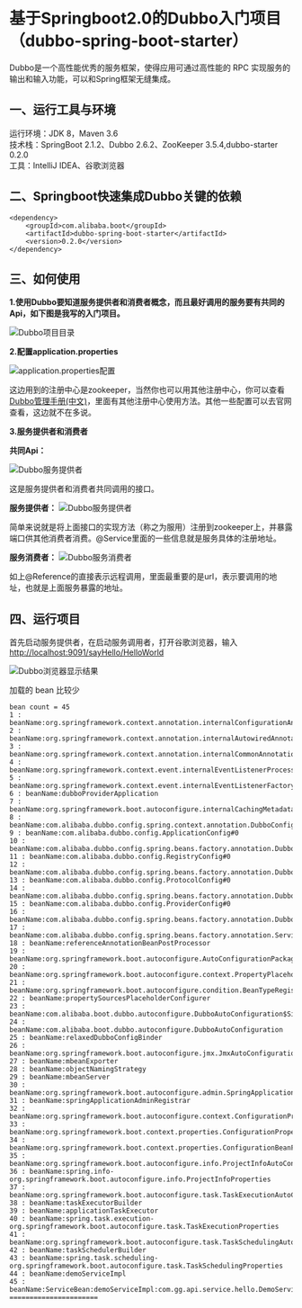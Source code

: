 ﻿# 基于Springboot2.0的Dubbo入门项目（dubbo-spring-boot-starter）

Dubbo是一个高性能优秀的服务框架，使得应用可通过高性能的 RPC 实现服务的输出和输入功能，可以和Spring框架无缝集成。

## **一、运行工具与环境**

运行环境：JDK 8，Maven 3.6  
技术栈：SpringBoot 2.1.2、Dubbo 2.6.2、ZooKeeper 3.5.4,dubbo-starter 0.2.0  
工具：IntelliJ IDEA、谷歌浏览器

## **二、Springboot快速集成Dubbo关键的依赖**
```maven
<dependency>
    <groupId>com.alibaba.boot</groupId>
    <artifactId>dubbo-spring-boot-starter</artifactId>
    <version>0.2.0</version>
</dependency>
```

## **三、如何使用**
**1.使用Dubbo要知道服务提供者和消费者概念，而且最好调用的服务要有共同的Api，如下图是我写的入门项目。**

![Dubbo项目目录](http://wx2.sinaimg.cn/large/cf495cdcgy1fss1juop0uj20as0bj74e.jpg)

**2.配置application.properties**

![application.properties配置](http://wx3.sinaimg.cn/large/cf495cdcly1fuu28gq1jqj20zi0htjsv.jpg)

这边用到的注册中心是zookeeper，当然你也可以用其他注册中心，你可以查看[Dubbo管理手册(中文)](http://dubbo.apache.org/books/dubbo-admin-book/)，里面有其他注册中心使用方法。其他一些配置可以去官网查看，这边就不在多说。

**3.服务提供者和消费者**

**共同Api：**

![Dubbo服务提供者](http://wx2.sinaimg.cn/large/cf495cdcly1fuu28fumilj20uv0hq0u4.jpg)

这是服务提供者和消费者共同调用的接口。

**服务提供者：**
![Dubbo服务提供者](http://wx2.sinaimg.cn/large/cf495cdcly1fuu28gcb56j213i0j4gnh.jpg)

简单来说就是将上面接口的实现方法（称之为服用）注册到zookeeper上，并暴露端口供其他消费者消费。@Service里面的一些信息就是服务具体的注册地址。

**服务消费者：**
![Dubbo服务消费者](http://wx1.sinaimg.cn/large/cf495cdcly1fuu28h1ke4j216i0jk0uu.jpg)

如上@Reference的直接表示远程调用，里面最重要的是url，表示要调用的地址，也就是上面服务暴露的地址。

## **四、运行项目**

首先启动服务提供者，在启动服务调用者，打开谷歌浏览器，输入[http://localhost:9091/sayHello/HelloWorld](http://localhost:9091/sayHello/HelloWorld)

![Dubbo浏览器显示结果](http://wx4.sinaimg.cn/large/cf495cdcgy1fss496cbz4j20hu0apdfv.jpg)


加载的 bean 比较少 
```======================   
bean count = 45  
1 : beanName:org.springframework.context.annotation.internalConfigurationAnnotationProcessor  
2 : beanName:org.springframework.context.annotation.internalAutowiredAnnotationProcessor  
3 : beanName:org.springframework.context.annotation.internalCommonAnnotationProcessor  
4 : beanName:org.springframework.context.event.internalEventListenerProcessor  
5 : beanName:org.springframework.context.event.internalEventListenerFactory  
6 : beanName:dubboProviderApplication  
7 : beanName:org.springframework.boot.autoconfigure.internalCachingMetadataReaderFactory  
8 : beanName:com.alibaba.dubbo.config.spring.context.annotation.DubboConfigConfiguration$Single  
9 : beanName:com.alibaba.dubbo.config.ApplicationConfig#0  
10 : beanName:com.alibaba.dubbo.config.spring.beans.factory.annotation.DubboConfigBindingBeanPostProcessor#0  
11 : beanName:com.alibaba.dubbo.config.RegistryConfig#0  
12 : beanName:com.alibaba.dubbo.config.spring.beans.factory.annotation.DubboConfigBindingBeanPostProcessor#1  
13 : beanName:com.alibaba.dubbo.config.ProtocolConfig#0  
14 : beanName:com.alibaba.dubbo.config.spring.beans.factory.annotation.DubboConfigBindingBeanPostProcessor#2  
15 : beanName:com.alibaba.dubbo.config.ProviderConfig#0  
16 : beanName:com.alibaba.dubbo.config.spring.beans.factory.annotation.DubboConfigBindingBeanPostProcessor#3  
17 : beanName:com.alibaba.dubbo.config.spring.beans.factory.annotation.ServiceAnnotationBeanPostProcessor#0  
18 : beanName:referenceAnnotationBeanPostProcessor  
19 : beanName:org.springframework.boot.autoconfigure.AutoConfigurationPackages  
20 : beanName:org.springframework.boot.autoconfigure.context.PropertyPlaceholderAutoConfiguration  
21 : beanName:org.springframework.boot.autoconfigure.condition.BeanTypeRegistry  
22 : beanName:propertySourcesPlaceholderConfigurer  
23 : beanName:com.alibaba.boot.dubbo.autoconfigure.DubboAutoConfiguration$SingleDubboConfigConfiguration  
24 : beanName:com.alibaba.boot.dubbo.autoconfigure.DubboAutoConfiguration  
25 : beanName:relaxedDubboConfigBinder  
26 : beanName:org.springframework.boot.autoconfigure.jmx.JmxAutoConfiguration  
27 : beanName:mbeanExporter  
28 : beanName:objectNamingStrategy  
29 : beanName:mbeanServer  
30 : beanName:org.springframework.boot.autoconfigure.admin.SpringApplicationAdminJmxAutoConfiguration  
31 : beanName:springApplicationAdminRegistrar  
32 : beanName:org.springframework.boot.autoconfigure.context.ConfigurationPropertiesAutoConfiguration  
33 : beanName:org.springframework.boot.context.properties.ConfigurationPropertiesBindingPostProcessor  
34 : beanName:org.springframework.boot.context.properties.ConfigurationBeanFactoryMetadata  
35 : beanName:org.springframework.boot.autoconfigure.info.ProjectInfoAutoConfiguration  
36 : beanName:spring.info-org.springframework.boot.autoconfigure.info.ProjectInfoProperties
37 : beanName:org.springframework.boot.autoconfigure.task.TaskExecutionAutoConfiguration
38 : beanName:taskExecutorBuilder
39 : beanName:applicationTaskExecutor
40 : beanName:spring.task.execution-org.springframework.boot.autoconfigure.task.TaskExecutionProperties
41 : beanName:org.springframework.boot.autoconfigure.task.TaskSchedulingAutoConfiguration
42 : beanName:taskSchedulerBuilder
43 : beanName:spring.task.scheduling-org.springframework.boot.autoconfigure.task.TaskSchedulingProperties
44 : beanName:demoServiceImpl
45 : beanName:ServiceBean:demoServiceImpl:com.gg.api.service.hello.DemoService:${demo.service.version}
====================== 
```

